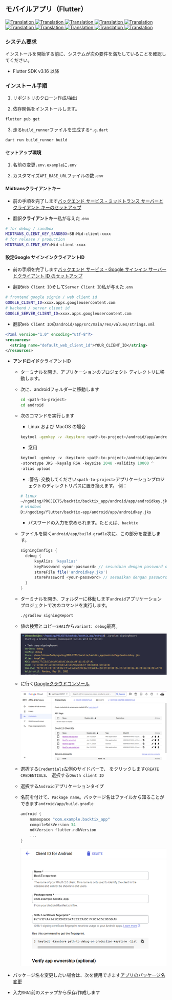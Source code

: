 ## モバイルアプリ（Flutter）

<a href="./mobile-app.md">
  <img alt="Translation" src="https://img.shields.io/badge/Bahasa_Indonesia-blue?style=for-the-badge&logo=googletranslate&logoColor=blue&labelColor=white">
</a>
<a href="./mobile-app.en.md">
  <img alt="Translation" src="https://img.shields.io/badge/English-blue?style=for-the-badge&logo=googletranslate&logoColor=blue&labelColor=white">
</a>
<a href="./mobile-app.zh-CN.md">
  <img alt="Translation" src="https://img.shields.io/badge/简体中文-blue?style=for-the-badge&logo=googletranslate&logoColor=blue&labelColor=white">
</a>
<a href="./mobile-app.ja.md">
  <img alt="Translation" src="https://img.shields.io/badge/日本語-blue?style=for-the-badge&logo=googletranslate&logoColor=blue&labelColor=white">
</a>
<a href="./mobile-app.ar.md">
  <img alt="Translation" src="https://img.shields.io/badge/Arabic_عربي-blue?style=for-the-badge&logo=googletranslate&logoColor=blue&labelColor=white">
</a>
<a href="./mobile-app.pt.md">
  <img alt="Translation" src="https://img.shields.io/badge/Português-blue?style=for-the-badge&logo=googletranslate&logoColor=blue&labelColor=white">
</a>
<a href="./mobile-app.es.md">
  <img alt="Translation" src="https://img.shields.io/badge/Español-blue?style=for-the-badge&logo=googletranslate&logoColor=blue&labelColor=white">
</a>
<a href="./mobile-app.fr.md">
  <img alt="Translation" src="https://img.shields.io/badge/Français-blue?style=for-the-badge&logo=googletranslate&logoColor=blue&labelColor=white">
</a>
<a href="./mobile-app.vi.md">
  <img alt="Translation" src="https://img.shields.io/badge/Tiếng_Việt-blue?style=for-the-badge&logo=googletranslate&logoColor=blue&labelColor=white">
</a>
<a href="./mobile-app.hi.md">
  <img alt="Translation" src="https://img.shields.io/badge/Hindi_हिंदी-blue?style=for-the-badge&logo=googletranslate&logoColor=blue&labelColor=white">
</a>

### システム要求

インストールを開始する前に、システムが次の要件を満たしていることを確認してください。

-   Flutter SDK v3.16 以降

### インストール手順

1.  リポジトリのクローン作成/抽出

2.  依存関係をインストールします。

```bash
flutter pub get
```

3.  走る`build_runner`ファイルを生成する`*.g.dart`

```bash
dart run build_runner build
```

#### セットアップ環境

1.  名前の変更`.env.example`に`.env`

2.  カスタマイズ`API_BASE_URL`ファイルの数`.env`

#### Midtransクライアントキー

-   前の手順を完了します[バックエンド サービス - ミッドトランス サーバーとクライアント キーのセットアップ](api-service.md#setup-midtrans-server--client-key)

-   翻訳**クライアントキー**私が与えた`.env`

```sh
# for debug / sandbox
MIDTRANS_CLIENT_KEY_SANDBOX=SB-Mid-client-xxxx
# for release / production
MIDTRANS_CLIENT_KEY=Mid-client-xxxx
```

#### 設定**Google サインイン**クライアントID

-   前の手順を完了します[バックエンド サービス - Google サインイン サーバーとクライアント ID のセットアップ](api-service.md#setup-google-sign-in-server--client-id)

-   翻訳`Web Client ID`そして`Server Client ID`私が与えた`.env`

```sh
# frontend google signin / web client id
GOOGLE_CLIENT_ID=xxxx.apps.googleusercontent.com
# backend / server client id
GOOGLE_SERVER_CLIENT_ID=xxxx.apps.googleusercontent.com
```

-   翻訳`Web Client ID`の`android/app/src/main/res/values/strings.xml`

```xml
<?xml version="1.0" encoding="utf-8"?>
<resources>
  <string name="default_web_client_id">YOUR_CLIENT_ID</string> 
</resources>
```

-   **アンドロイド**クライアントID

    -   ターミナルを開き、アプリケーションのプロジェクト ディレクトリに移動します。

    -   次に、androidフォルダーに移動します

        ```bash
        cd <path-to-project>
        cd android
        ```

    -   次のコマンドを実行します

        -   Linux および MacOS の場合

        ```bash
        keytool -genkey -v -keystore <path-to-project>/android/app/androidkey.jks -keyalg RSA -keysize 2048 -validity 10000 -alias keyalias

        ```

        -   窓用

        ```powershell
        keytool -genkey -v -keystore <path-to-project>/android/app/androidkey.jks ^
        -storetype JKS -keyalg RSA -keysize 2048 -validity 10000 ^
        -alias upload
        ```

        -   :警告: 交換してください`<path-to-project>`アプリケーションプロジェクトのディレクトリパスに置き換えます。
            例：

        ```bash
        # linux
        ~/ngoding/PROJECTS/backtix/backtix_app/android/app/androidkey.jks
        # windows
        D:/ngoding/flutter/backtix-app/android/app/androidkey.jks
        ```

        -   パスワードの入力を求められます。たとえば、`backtix`

    -   ファイルを開く`android/app/build.gradle`次に、この部分を変更します。
        ```gradle
        signingConfigs {
          debug {
              keyAlias 'keyalias'
              keyPassword <your-password> // sesuaikan dengan password dari langkah sebelumnya
              storeFile file('androidkey.jks')
              storePassword <your-password> // sesuaikan dengan password dari langkah sebelumnya
          }
        }
        ```

    -   ターミナルを開き、フォルダーに移動します`android`アプリケーション プロジェクトで次のコマンドを実行します。

        ```bash
        ./gradlew signingReport
        ```

    -   値の検索とコピー`SHA1`から`variant: debug`最高。

        ![Terminal](/assets/Screenshot_5.png)

    -   に行く[Googleクラウドコンソール](https://console.cloud.google.com)

        ![Cloud Console](/assets/Screenshot_2.png)

    -   選択する`Credentials`左側のサイドバーで、 をクリックします`CREATE CREDENTIALS`、 選択する`OAuth client ID`

    -   選択する`Android`アプリケーションタイプ

    -   名前を付けて、`Package name`。パッケージ名はファイルから知ることができます`android/app/build.gradle`

        ```gradle
        android {
            namespace "com.example.backtix_app"
            compileSdkVersion 34
            ndkVersion flutter.ndkVersion
            ...
        }
        ```

        ![Cloud Console](/assets/Screenshot_6.png)


-   パッケージ名を変更したい場合は、次を使用できます[アプリのパッケージ名変更](https://pub.dev/packages/change_app_package_name)

-   入力`SHA1`前のステップから保存/作成します
